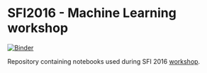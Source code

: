 # SFI2016 - Machine Learning workshop

[![Binder](http://mybinder.org/badge.svg)](http://mybinder.org/repo/kudkudak/sfi2016-ml-workshop)

Repository containing notebooks used during SFI 2016 [workshop](sfi.org.pl/agenda/stanislaw-jastrzebski-machine-learning-dla-kazdego/).
